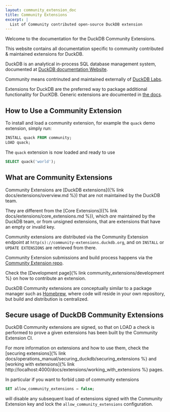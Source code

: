```yaml
---
layout: community_extension_doc
title: Community Extensions
excerpt: |
  List of Community contributed open-source DuckDB extension 
---
```


Welcome to the documentation for the DuckDB Community Extensions.

This website contains all documentation specific to community contributed & maintained extensions for DuckDB.

DuckDB is an analytical in-process SQL database management system, documented at [DuckDB documentation Website](https://duckdb.org/docs/).

Community means contrinuted and maintained externally of [DuckDB Labs](https://duckdblabs.org).

Extensions for DuckDB are the preferred way to package additional functionality for DucKDB. Generic extensions are documented in [the docs](https://duckdb.org/docs/extensions/).

## How to Use a Community Extension

To install and load a community extension, for example the `quack` demo extension, simply run:

```sql
INSTALL quack FROM community;
LOAD quack;
```

The `quack` extension is now loaded and ready to use

```sql
SELECT quack('world');
```

## What are Community Extensions

Community Extensions are [DuckDB extensions]({% link docs/extensions/overview.md %}) that are not maintained by the DuckDB team.

They are different from the [Core Extensions]({% link docs/extensions/core_extensions.md %}), which *are* maintained by the DuckDB team, or from unsigned extensions, that are extensions that have an empty or invalid key.

Community extensions are distributed via the Community Extension endpoint at `http(s)://community-extensions.duckdb.org`, and on `INSTALL` or `UPDATE EXTENSIONS` are retrieved from there.

Community Extension submissions and build process happens via the [Community Extension repo](https://github.com/duckdb/community-extensions).

Check the [Development page]{% link community_extensions/development %} on how to contribute an extension.

DuckDB Community extensions are conceptually similar to a package manager such as [Homebrew](https://brew.sh/), where code will reside in your own repository, but build and distribution is centralized.

## Secure usage of DuckDB Community Extensions

DuckDB Community extensions are signed, so that on LOAD a check is performed to prove a given extensions has been built by the Community Extension CI.

For more information on extensions and how to use them, check the [securing extensions]{% link docs/operations_manual/securing_duckdb/securing_extensions %} and [working with extensions]{% link http://localhost:4000/docs/extensions/working_with_extensions %} pages.

In particular if you want to forbid `LOAD` of community extensions
```sql
SET allow_community_extensions = false;
```
will disable any subsequent load of extensions signed with the Community Extension key and lock the `allow_community_extensions` configuration.

